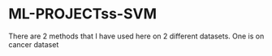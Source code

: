 # ML-PROJECTss-SVM
There are 2 methods that I have used here on 2 different datasets. One is on cancer dataset
